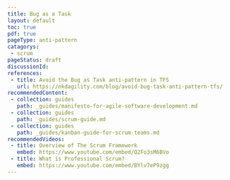 ```yaml
---
title: Bug as a Task
layout: default
toc: true
pdf: true
pageType: anti-pattern
catagorys: 
 - scrum
pageStatus: draft
discussionId: 
references:
 - title: Avoid the Bug as Task anti-pattern in TFS
   url: https://nkdagility.com/blog/avoid-bug-task-anti-pattern-tfs/
recommendedContent:
 - collection: guides
   path: _guides/manifesto-for-agile-software-development.md
 - collection: guides
   path: _guides/scrum-guide.md
 - collection: guides
   path: _guides/kanban-guide-for-scrum-teams.md
recommendedVideos:
 - title: Overview of The Scrum Framework
   embed: https://www.youtube.com/embed/Q2Fo3sM6BVo
 - title: What is Professional Scrum?
   embed: https://www.youtube.com/embed/BYlv7eP9zgg
---
```


